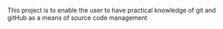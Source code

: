 This project is to enable the user to have practical knowledge of git and gitHub as a means of source code management

